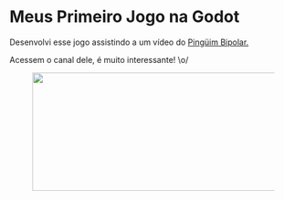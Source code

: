 <html>
  <head></head>
  <body>
    <main>
    <h1>Meus Primeiro Jogo na Godot</h1>
    <p>Desenvolvi esse jogo assistindo a um vídeo do <a href="https://www.youtube.com/watch?v=Ha_2n5rRpzI">Pingüim Bipolar.</a>
    <p>Acessem o canal dele, é muito interessante! \o/</p>
    <figure>
      <img src="https://upload.wikimedia.org/wikipedia/commons/5/5a/Godot_logo.svg" width="512" height="207">
    </figure>
  </main>
  </body>
 </html>
